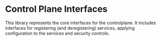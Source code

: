 # Control Plane Interfaces

This library represents the core interfaces for the controlplane. It includes interfaces for registering (and deregistering) services, applying configuration to the services and security controls.